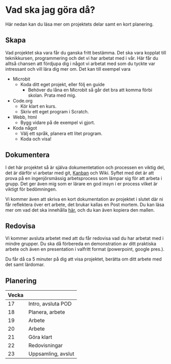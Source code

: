 # Vad ska jag göra då?

Här nedan kan du läsa mer om projektets delar samt en kort planering.

## Skapa

Vad projektet ska vara får du ganska fritt bestämma. Det ska vara kopplat till teknikkursen, programmering och det vi har arbetat med i vår.
Här får du alltså chansen att fördjupa dig i något vi arbetat med som du tyckte var intressant och vill lära dig mer om.
Det kan till exempel vara

* Microbit
  * Koda ditt eget projekt, eller följ en guide
    * Behöver du låna en Microbit så går det bra att komma förbi skolan. Prata med mig.
* Code.org
  * Kör klart en kurs.
  * Skriv ett eget program i Scratch.
* Webb, html
  * Bygg vidare på de exempel vi gjort.
* Koda något
  * Välj ett språk, planera ett litet program.
  * Koda och visa!

## Dokumentera

I det här projektet så är själva dokumentetation och processen en viktig del, det är därför
vi arbetar med git, [Kanban](https://sv.wikipedia.org/wiki/Kanban) och Wiki. Syftet med det är att prova på en ingenjörsmässig
arbetsprocess som lämpar sig för att arbeta i grupp. Det ger även mig som er lärare en god insyn i er process vilket är viktigt
för bedömningen.

Vi kommer även att skriva en kort dokumentation av projektet i slutet där ni får reflektera över ert arbete, det brukar kallas
en Post mortem. Du kan läsa mer om vad det ska innehålla [här](https://github.com/jensnti/teknik-projekt/blob/master/POST-MORTEM-MALL.md), och du kan även kopiera den mallen.

## Redovisa

Vi kommer avsluta arbetet med att du får redovisa vad du har arbetat med i mindre grupper. Du ska då förbereda en demonstration 
av ditt praktiska arbete och även en presentation i valfritt format (powerpoint, google pres.).

Du får då ca 5 minuter på dig att visa projektet, berätta om ditt arbete med det samt lärdomar.

## Planering

| Vecka |                    |
|-------|--------------------|
|  17   | Intro, avsluta POD |
|  18   | Planera, arbete    |
|  19   | Arbete             |
|  20   | Arbete             |
|  21   | Göra klart         |
|  22   | Redovisningar      |
|  23   | Uppsamling, avslut |
